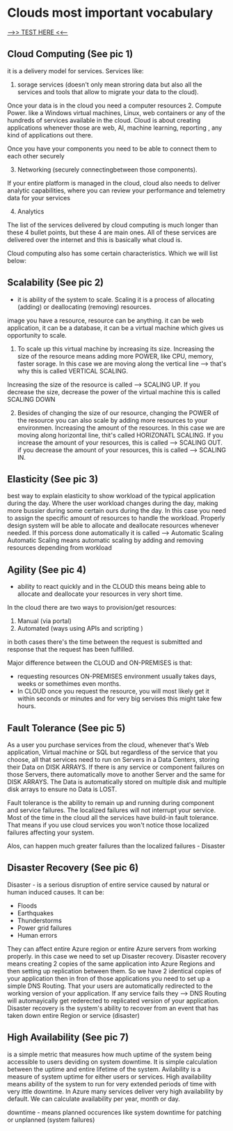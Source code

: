 # Clouds most important vocabulary

[-->> TEST HERE <<--](https://marczak.io/az-900/#ep01)

## Cloud Computing (See pic 1)

it is a delivery model for services. Services like:

1. sorage services (doesn't only mean stroring data but also all the services and tools that allow to migrate your data to the cloud).

Once your data is in the cloud you need a computer resources 2. Compute Power. like a Windows virtual machines, Linux, web containers or any of the hundreds of services available in the cloud. Cloud is about creating applications whenever those are web, AI, machine learning, reporting , any kind of applications out there.

Once you have your components you need to be able to connect them to each other securely

3. Networking (securely connectingbetween those components).

If your entire platform is managed in the cloud, cloud also needs to deliver analytic capabilities, where you can review your performance and telemetry data for your services

4. Analytics

The list of the services delivered by cloud computing is much longer than these 4 bullet points, but these 4 are main ones.
All of these services are delivered over the internet and this is basically what cloud is.

Cloud computing also has some certain characteristics. Which we will list below:

## Scalability (See pic 2)

- it is ability of the system to scale. Scaling it is a process of allocating (adding) or deallocating (removing) resources.

image you have a resource, resource can be anything. it can be web application, it can be a database, it can be a virtual machine which gives us opportunity to scale.

1. To scale up this virtual machine by increasing its size. Increasing the size of the resource means adding more POWER, like CPU, memory, faster sorage. In this case we are moving along the vertical line --> that's why this is called VERTICAL SCALING.

Increasing the size of the resource is called --> SCALING UP.
If you decrease the size, decrease the power of the virtual machine this is called SCALING DOWN

2. Besides of changing the size of our resource, changing the POWER of the resource you can also scale by adding more resources to your environmen. Increasing the amount of the resources. In this case we are moving along horizontal line, thit's called HORIZONATL SCALING.
   If you increase the amount of your resources, this is called --> SCALING OUT.
   if you decrease the amount of your resources, this is called --> SCALING IN.

## Elasticity (See pic 3)

best way to explain elasticity to show workload of the typical application during the day. Where the user workload changes during the day, making more bussier during some certain ours during the day. In this case you need to assign the specific amount of resources to handle the workload. Properly design system will be able to allocate and deallocate resources whenever needed.
If this porcess done automatically it is called --> Automatic Scaling
Automatic Scaling means automatic scaling by adding and removing resources depending from workload

## Agility (See pic 4)

- ability to react quickly and in the CLOUD this means being able to allocate and deallocate your resources in very short time.

In the cloud there are two ways to provision/get resources:

1. Manual (via portal)
2. Automated (ways using APIs and scripting )

in both cases there's the time between the request is submitted and response that the request has been fulfilled.

Major difference between the CLOUD and ON-PREMISES is that:

- requesting resources ON-PREMISES environment usually takes days, weeks or somethimes even months.
- In CLOUD once you request the resource, you will most likely get it within seconds or minutes and for very big servises this might take few hours.

## Fault Tolerance (See pic 5)

As a user you purchase services from the cloud, whenever that's Web application, Virtual machine or SQL but regardless of the service that you choose, all that services need to run on Servers in a Data Centers, storing their Data on DISK ARRAYS.
If there is any service or component failures on those Servers, there automatically move to another Server and the same for DISK ARRAYS. The Data is automatically stored on multiple disk and multiple disk arrays to ensure no Data is LOST.

Fault tolerance is the ability to remain up and running during component and service failures. The localized failures will not interrupt your service. Most of the time in the cloud all the services have build-in fault tolerance. That means if you use cloud services you won't notice those localized failures affecting your system.

Alos, can happen much greater failures than the localized failures - Disaster

## Disaster Recovery (See pic 6)

Disaster - is a serious disruption of entire service caused by natural or human induced causes. It can be:

- Floods
- Earthquakes
- Thunderstorms
- Power grid failures
- Human errors

They can affect entire Azure region or entire Azure servers from working properly. in this case we need to set up Disaster recovery.
Disaster recovery means creating 2 copies of the same application into Azure Regions and then setting up replication between them. So we have 2 identical copies of your application then in fron of those applications you need to set up a simple DNS Routing. That your users are automatically redirected to the working version of your application. If any service fails they --> DNS Routing will automayically get rederected to replicated version of your application.
Disaster recovery is the system's ability to recover from an event that has taken down entire Region or service (disaster)

## High Availability (See pic 7)

is a simple metric that measures how much uptime of the system being accessible to users deviding on system downtime. It is simple calculation between the uptime and entire lifetime of the system.
Avilability is a measure of system uptime for either users or services.
High availability means ability of the system to run for very extended periods of time with very ittle downtime.
In Azure many services deliver very high availability by default.
We can calculate availability per year, month or day.

downtime - means planned occurences like system downtime for patching or unplanned (system failures)
